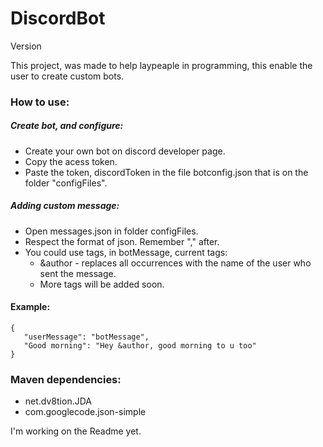 # DiscordBot
Version 

This project, was made to help laypeaple in programming,
this enable the user to create custom bots.

### How to use:
 ##### Create bot, and configure:
   - Create your own bot on discord developer page.
   - Copy the acess token.
   - Paste the token, discordToken in the file botconfig.json that is on the folder "configFiles".
 ##### Adding custom message:
   - Open messages.json in folder configFiles.<br>
   - Respect the format of json. Remember "," after.<br>
   - You could use tags, in botMessage, current tags:<br>
       - &author - replaces all occurrences with the name of the user who sent the message.<br>
       - More tags will be added soon.<br>
 #### Example:<br>
```
{
   "userMessage": "botMessage",
   "Good morning": "Hey &author, good morning to u too"
}
```

### Maven dependencies:
  - net.dv8tion.JDA<br>
  - com.googlecode.json-simple<br>
 
I'm working on the Readme yet.
